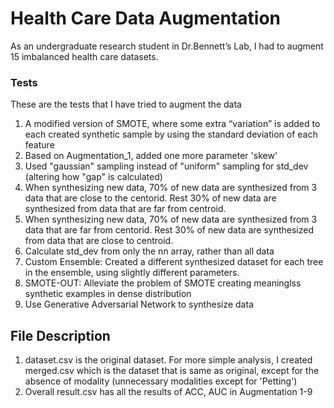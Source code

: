 # Health Care Data Augmentation
As an undergraduate research student in Dr.Bennett’s Lab, I had to augment 15 imbalanced health care datasets.

### Tests
These are the tests that I have tried to augment the data
1) A modified version of SMOTE, where some extra “variation” is added to each created synthetic sample by using the standard deviation of each feature
2) Based on Augmentation_1, added one more parameter 'skew'
3) Used "gaussian" sampling instead of "uniform" sampling for std_dev (altering how "gap" is calculated)
4) When synthesizing new data, 70% of new data are synthesized from 3 data that are close to the centorid. Rest 30% of new data are synthesized from data that are far from centroid.
5) When synthesizing new data, 70% of new data are synthesized from 3 data that are far from centorid. Rest 30% of new data are synthesized from data that are close to centroid.
6) Calculate std_dev from only the nn array, rather than all data
7) Custom Ensemble: Created a different synthesized dataset for each tree in the ensemble, using slightly different parameters.
8) SMOTE-OUT: Alleviate the problem of SMOTE creating meaninglss synthetic examples in dense distribution
9) Use Generative Adversarial Network to synthesize data

## File Description
1) dataset.csv is the original dataset. For more simple analysis, I created merged.csv which is the dataset that is same as original, except for the absence of modality (unnecessary modalities except for 'Petting')
2) Overall result.csv has all the results of ACC, AUC in Augmentation 1-9
